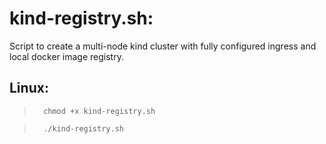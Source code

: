 # kind-registry.sh:
Script to create a multi-node kind cluster with fully configured ingress and local docker image registry.


## Linux:
>       chmod +x kind-registry.sh

>       ./kind-registry.sh
